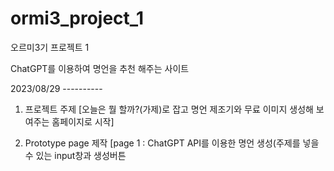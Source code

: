 # ormi3_project_1

오르미3기 프로젝트 1 

ChatGPT를 이용하여 명언을 추천 해주는 사이트 

2023/08/29 ----------

1. 프로젝트 주제 
[오늘은 뭘 할까?(가제)로 잡고 명언 제조기와 무료 이미지 생성해 보여주는 홈페이지로 시작] 

2. Prototype page 제작 
[page 1 : ChatGPT API를 이용한 명언 생성(주제를 넣을수 있는 input창과 생성버튼
